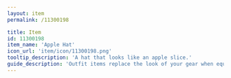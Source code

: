 ```yaml
---
layout: item
permalink: /11300198

title: Item
id: 11300198
item_name: 'Apple Hat'
icon_url: 'item/icon/11300198.png'
tooltip_description: 'A hat that looks like an apple slice.'
guide_description: 'Outfit items replace the look of your gear when equipped.'
---
```


